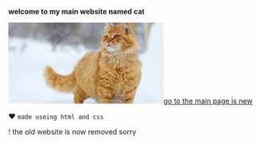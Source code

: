 **welcome to my main website named cat**

![pic](src/w.png)[go to the main page is new](https://teslakitty.netlify.app/new/index.html)


❤️ `made useing html and css`



! the old website is now removed sorry